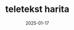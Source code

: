 ---
layout: project
title: teletekst harita
title_en: teletext map
category: web haritalar
category_en: web maps
date: 2025-01-17
description: Modern haritaları, klasik teletekst sistemlerini anımsatan nostaljik ASCII formatına dönüştüren retro esintili bir harita görüntüleyici.
description_en: A retro-inspired map viewer that transforms modern maps into nostalgic ASCII art displays, reminiscent of classic teletext systems.
has_full_page: false
show_carousel: true
carousel_images: "demo.gif"
site_url: https://github.com/mertturunc/teletext-map
#translations:
#  - lang: tr
#    url: /projects/teletext-map/
#  - lang: en
#    url: /projects/teletext-map-en/
---